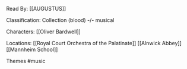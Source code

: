 Read By: [[AUGUSTUS]]

Classification: Collection (blood) -/- musical

Characters:
[[Oliver Bardwell]]

Locations:
[[Royal Court Orchestra of the Palatinate]]
[[Alnwick Abbey]]
[[Mannheim School]]

Themes
#music
